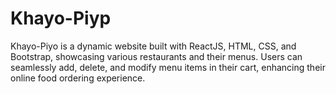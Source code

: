 # Khayo-Piyp
Khayo-Piyo is a dynamic website built with ReactJS, HTML, CSS, and Bootstrap, showcasing various restaurants and their menus. Users can seamlessly add, delete, and modify menu items in their cart, enhancing their online food ordering experience.
